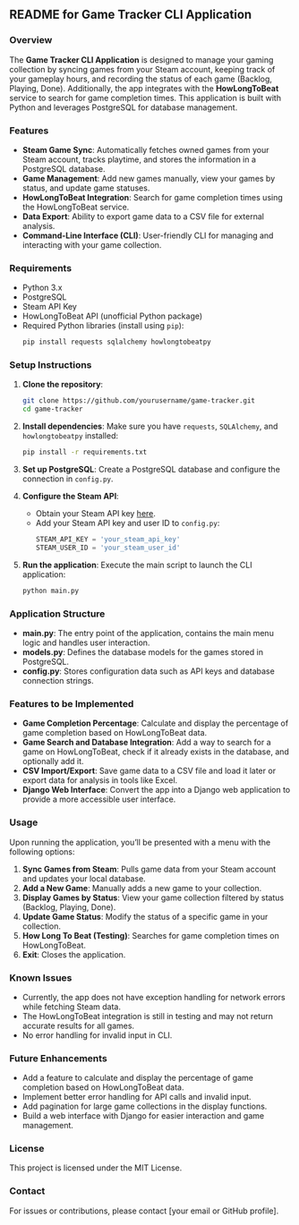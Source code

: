 ## README for Game Tracker CLI Application

### Overview
The **Game Tracker CLI Application** is designed to manage your gaming collection by syncing games from your Steam account, keeping track of your gameplay hours, and recording the status of each game (Backlog, Playing, Done). Additionally, the app integrates with the **HowLongToBeat** service to search for game completion times. This application is built with Python and leverages PostgreSQL for database management.

### Features
- **Steam Game Sync**: Automatically fetches owned games from your Steam account, tracks playtime, and stores the information in a PostgreSQL database.
- **Game Management**: Add new games manually, view your games by status, and update game statuses.
- **HowLongToBeat Integration**: Search for game completion times using the HowLongToBeat service.
- **Data Export**: Ability to export game data to a CSV file for external analysis.
- **Command-Line Interface (CLI)**: User-friendly CLI for managing and interacting with your game collection.

### Requirements
- Python 3.x
- PostgreSQL
- Steam API Key
- HowLongToBeat API (unofficial Python package)
- Required Python libraries (install using `pip`):
  ```bash
  pip install requests sqlalchemy howlongtobeatpy
  ```

### Setup Instructions
1. **Clone the repository**:
   ```bash
   git clone https://github.com/yourusername/game-tracker.git
   cd game-tracker
   ```

2. **Install dependencies**:
   Make sure you have `requests`, `SQLAlchemy`, and `howlongtobeatpy` installed:
   ```bash
   pip install -r requirements.txt
   ```

3. **Set up PostgreSQL**:
   Create a PostgreSQL database and configure the connection in `config.py`.

4. **Configure the Steam API**:
   - Obtain your Steam API key [here](https://steamcommunity.com/dev/apikey).
   - Add your Steam API key and user ID to `config.py`:
     ```python
     STEAM_API_KEY = 'your_steam_api_key'
     STEAM_USER_ID = 'your_steam_user_id'
     ```

5. **Run the application**:
   Execute the main script to launch the CLI application:
   ```bash
   python main.py
   ```

### Application Structure
- **main.py**: The entry point of the application, contains the main menu logic and handles user interaction.
- **models.py**: Defines the database models for the games stored in PostgreSQL.
- **config.py**: Stores configuration data such as API keys and database connection strings.

### Features to be Implemented
- **Game Completion Percentage**: Calculate and display the percentage of game completion based on HowLongToBeat data.
- **Game Search and Database Integration**: Add a way to search for a game on HowLongToBeat, check if it already exists in the database, and optionally add it.
- **CSV Import/Export**: Save game data to a CSV file and load it later or export data for analysis in tools like Excel.
- **Django Web Interface**: Convert the app into a Django web application to provide a more accessible user interface.

### Usage
Upon running the application, you’ll be presented with a menu with the following options:
1. **Sync Games from Steam**: Pulls game data from your Steam account and updates your local database.
2. **Add a New Game**: Manually adds a new game to your collection.
3. **Display Games by Status**: View your game collection filtered by status (Backlog, Playing, Done).
4. **Update Game Status**: Modify the status of a specific game in your collection.
5. **How Long To Beat (Testing)**: Searches for game completion times on HowLongToBeat.
6. **Exit**: Closes the application.

### Known Issues
- Currently, the app does not have exception handling for network errors while fetching Steam data.
- The HowLongToBeat integration is still in testing and may not return accurate results for all games.
- No error handling for invalid input in CLI.

### Future Enhancements
- Add a feature to calculate and display the percentage of game completion based on HowLongToBeat data.
- Implement better error handling for API calls and invalid input.
- Add pagination for large game collections in the display functions.
- Build a web interface with Django for easier interaction and game management.

### License
This project is licensed under the MIT License.

### Contact
For issues or contributions, please contact [your email or GitHub profile].